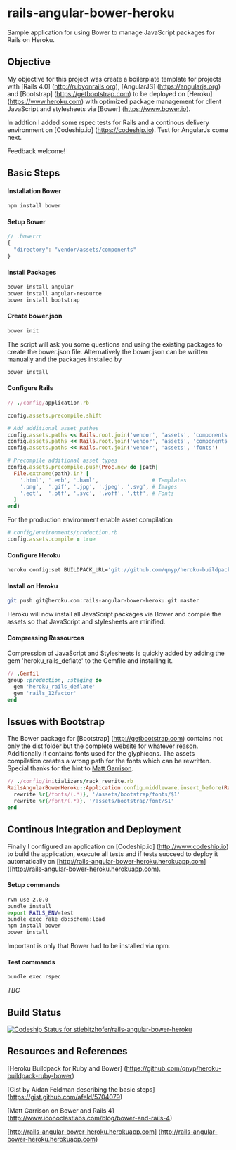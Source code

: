 # rails-angular-bower-heroku #

Sample application for using Bower to manage JavaScript packages for Rails on Heroku.

## Objective ##

My objective for this project was create a boilerplate template for projects with [Rails 4.0] (http://rubyonrails.org), [AngularJS] (https://angularjs.org) and [Bootstrap] (https://getbootstrap.com) to be deployed on [Heroku] (https://www.heroku.com) with optimized package management for client JavaScript and stylesheets via [Bower] (https://www.bower.io).

In addtion I added some rspec tests for Rails and a continous delivery environment on [Codeship.io] (https://codeship.io).
Test for AngularJs come next.

Feedback welcome!

## Basic Steps ##

#### Installation Bower ####

```bash
npm install bower
```

#### Setup Bower ####

```js
// .bowerrc
{
  "directory": "vendor/assets/components"
}
```

#### Install Packages ####

```bash
bower install angular
bower install angular-resource
bower install bootstrap
```	

#### Create bower.json ####

```bash
bower init
```

The script will ask you some questions and using the existing packages to create the bower.json file. Alternatively the bower.json can be written manually and the packages installed by 

```bash
bower install
```

#### Configure Rails ####

```ruby
// ./config/application.rb

config.assets.precompile.shift

# Add additional asset pathes
config.assets.paths << Rails.root.join('vendor', 'assets', 'components')
config.assets.paths << Rails.root.join('vendor', 'assets', 'components', 'bootstrap', 'dist', 'fonts')
config.assets.paths << Rails.root.join('vendor', 'assets', 'fonts')

# Precompile additional asset types
config.assets.precompile.push(Proc.new do |path|
  File.extname(path).in? [
    '.html', '.erb', '.haml',                 # Templates
    '.png',  '.gif', '.jpg', '.jpeg', '.svg', # Images
    '.eot',  '.otf', '.svc', '.woff', '.ttf', # Fonts
  ]
end)
```

For the production environment enable asset compilation

```ruby
# config/environments/production.rb
config.assets.compile = true
```

#### Configure Heroku ####

```bash
heroku config:set BUILDPACK_URL='git://github.com/qnyp/heroku-buildpack-ruby-bower.git#run-bower'
```

#### Install on Heroku ####

```bash
git push git@heroku.com:rails-angular-bower-heroku.git master
```

Heroku will now install all JavaScript packages via Bower and compile the assets so that JavaScript and stylesheets are minified.

#### Compressing Ressources ####

Compression of JavaScript and Stylesheets is quickly added by adding the gem 'heroku_rails_deflate' to the Gemfile and installing it.

```ruby
// .Gemfil
group :production, :staging do
  gem 'heroku_rails_deflate'
  gem 'rails_12factor'
end
```	

## Issues with Bootstrap ##

The Bower package for [Bootstrap] (http://getbootstrap.com) contains not only the dist folder but the complete website for whatever reason. Additionally it contains fonts used for the glyphicons. The assets compilation creates a wrong path for the fonts which can be rewritten. Special thanks for the hint to [Matt Garrison](https://github.com/mattsgarrison).

```ruby
// ./config/initializers/rack_rewrite.rb
RailsAngularBowerHeroku::Application.config.middleware.insert_before(Rack::Runtime, Rack::Rewrite) do
  rewrite %r{/fonts/(.*)}, '/assets/bootstrap/fonts/$1'
  rewrite %r{/font/(.*)}, '/assets/bootstrap/font/$1'
end
```

## Continous Integration and Deployment ##

Finally I configured an application on [Codeship.io] (http://www.codeship.io) to build the application, execute all tests and if tests succeed to deploy it automatically on [http://rails-angular-bower-heroku.herokuapp.com] ([http://rails-angular-bower-heroku.herokuapp.com).

#### Setup commands ####

```bash
rvm use 2.0.0
bundle install
export RAILS_ENV=test
bundle exec rake db:schema:load
npm install bower
bower install
```

Important is only that Bower had to be installed via npm.

#### Test commands ####

```bash
bundle exec rspec
```

*TBC*

## Build Status ##

[ ![Codeship Status for stiebitzhofer/rails-angular-bower-heroku](https://www.codeship.io/projects/a4bfc1d0-1d1e-0131-6161-2e26d21abb16/status?branch=master)](https://www.codeship.io/projects/8390)


## Resources and References ##

[Heroku Buildpack for Ruby and Bower] (https://github.com/qnyp/heroku-buildpack-ruby-bower)

[Gist by Aidan Feldman describing the basic steps] (https://gist.github.com/afeld/5704079)

[Matt Garrison on Bower and Rails 4] (http://www.iconoclastlabs.com/blog/bower-and-rails-4)

[http://rails-angular-bower-heroku.herokuapp.com] (http://rails-angular-bower-heroku.herokuapp.com)



